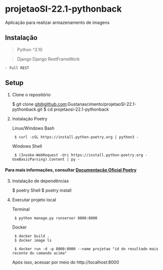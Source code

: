 # projetaoSI-22.1-pythonback

Aplicação para realizar armazenamento de imagens

## Instalação

> Python ^3.10

> Django
> Django RestFrameWork

    - Full REST

## Setup

1. Clone o repositório
    
    $ git clone git@github.com:Gustanascimento/projetaoSI-22.1-pythonback.git
    $ cd projetaosi-22.1-pythonback

2. Instalação Poetry

    Linux/Windows Bash
        
        $ curl -sSL https://install.python-poetry.org | python3 -

    Windows Shell

        $ (Invoke-WebRequest -Uri https://install.python-poetry.org -UseBasicParsing).Content | py -

#### Para mais informações, consultar [Documentação Oficial Poetry](https://python-poetry.org/docs/ "Introdução")

3. Instalação de dependências

    $ poetry Shell
    $ poetry install

4. Executar projeto local

    Terminal

        $ python manage.py runserver 8000:8000

    Docker

        $ docker build .
        $ docker image ls

        $ docker run -d -p 8000:8000 --name projetao "id do resultado mais recente do comando acima"

    Após isso, acessar por meio do http://localhost:8000
